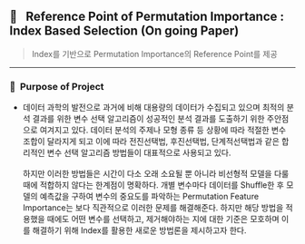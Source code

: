 ## 📝&nbsp;&nbsp;&nbsp;Reference Point of Permutation Importance : Index Based Selection (On going Paper)
> Index를 기반으로 Permutation Importance의 Reference Point를 제공
---

### 📌&nbsp;&nbsp;Purpose of Project
- 데이터 과학의 발전으로 과거에 비해 대용량의 데이터가 수집되고 있으며 최적의 분석 결과를 위한 변수 선택 알고리즘이 성공적인 분석 결과를 도출하기 위한 주안점으로 여겨지고 있다. 데이터 분석의 주제나 모형 종류 등 상황에 따라 적절한 변수 조합이 달라지게 되고 이에 따라 전진선택법, 후진선택법, 단계적선택법과 같은 합리적인 변수 선택 알고리즘 방법들이 대표적으로 사용되고 있다.</br></br> 
하지만 이러한 방법들은 시간이 다소 오래 소요될 뿐 아니라 비선형적 모델을 다룰 때에 적합하지 않다는 한계점이 명확하다. 개별 변수마다 데이터를 Shuffle한 후 모델의 예측값을 구하여 변수의 중요도를 파악하는 Permutation Feature Importance는 보다 직관적으로 이러한 문제를 해결해준다. 하지만 해당 방법을 적용했을 때에도 어떤 변수를 선택하고, 제거해야하는 지에 대한 기준은 모호하며 이를 해결하기 위해 Index를 활용한 새로운 방법론을 제시하고자 한다.
